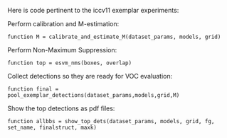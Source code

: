 Here is code pertinent to the iccv11 exemplar experiments:

Perform calibration and M-estimation:

    function M = calibrate_and_estimate_M(dataset_params, models, grid)

Perform Non-Maximum Suppression:

    function top = esvm_nms(boxes, overlap)

Collect detections so they are ready for VOC evaluation:

    function final = pool_exemplar_detections(dataset_params,models,grid,M)

Show the top detections as pdf files:

    function allbbs = show_top_dets(dataset_params, models, grid, fg, set_name, finalstruct, maxk)


